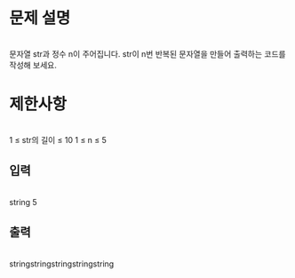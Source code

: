# 문제 설명

<br>
문자열 str과 정수 n이 주어집니다.
str이 n번 반복된 문자열을 만들어 출력하는 코드를 작성해 보세요.

# 제한사항

<br>
1 ≤ str의 길이 ≤ 10
1 ≤ n ≤ 5

## 입력

<br>
string 5

## 출력

<br>
stringstringstringstringstring
